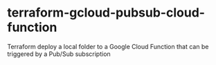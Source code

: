 # terraform-gcloud-pubsub-cloud-function
Terraform deploy a local folder to a Google Cloud Function that can be triggered by a Pub/Sub subscription
